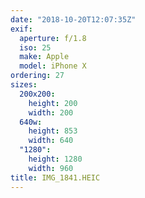 ```yaml
---
date: "2018-10-20T12:07:35Z"
exif:
  aperture: f/1.8
  iso: 25
  make: Apple
  model: iPhone X
ordering: 27
sizes:
  200x200:
    height: 200
    width: 200
  640w:
    height: 853
    width: 640
  "1280":
    height: 1280
    width: 960
title: IMG_1841.HEIC
---
```

